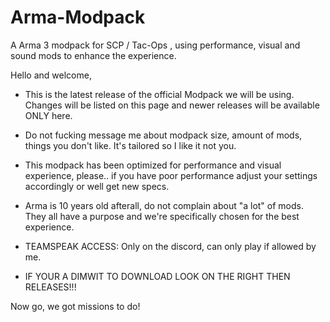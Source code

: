 # Arma-Modpack
A Arma 3 modpack for SCP / Tac-Ops , using performance, visual and sound mods to enhance the experience.

Hello and welcome,

- This is the latest release of the official Modpack we will be using. Changes will be listed on this page and newer releases will be available ONLY here.
- Do not fucking message me about modpack size, amount of mods, things you don't like. It's tailored so I like it not you.
- This modpack has been optimized for performance and visual experience, please.. if you have poor performance adjust your settings accordingly or well get new specs.
- Arma is 10 years old afterall, do not complain about "a lot" of mods. They all have a purpose and we're specifically chosen for the best experience.
- TEAMSPEAK ACCESS: Only on the discord, can only play if allowed by me.

- IF YOUR A DIMWIT TO DOWNLOAD LOOK ON THE RIGHT THEN RELEASES!!!

Now go, we got missions to do!
